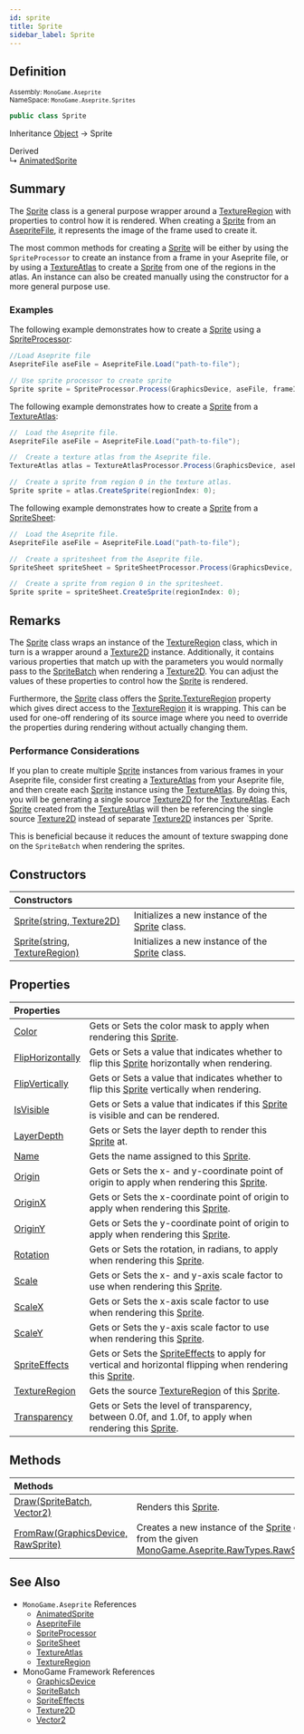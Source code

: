```yaml
---
id: sprite
title: Sprite
sidebar_label: Sprite
---
```


## Definition

<small>

Assembly: `MonoGame.Aseprite`  
NameSpace: `MonoGame.Aseprite.Sprites`

</small>

```csharp
public class Sprite
```

Inheritance [Object](https://docs.microsoft.com/en-us/dotnet/api/System.Object) → Sprite

Derived  
↳ [AnimatedSprite](../animated-sprite/)

## Summary

The [Sprite](../sprite/) class is a general purpose wrapper around a [TextureRegion](../texture-region/) with properties to control how it is rendered. When creating a [Sprite](../sprite/) from an [AsepriteFile](../aseprite-file/), it represents the image of the frame used to create it.

The most common methods for creating a [Sprite](../sprite/) will be either by using the `SpriteProcessor` to create an instance from a frame in your Aseprite file, or by using a [TextureAtlas](../texture-atlas/) to create a [Sprite](../sprite/) from one of the regions in the atlas. An instance can also be created manually using the constructor for a more general purpose use.

### Examples

The following example demonstrates how to create a [Sprite](../sprite/) using a [SpriteProcessor](../../processors/sprite-processor):

```cs {5} title="Create Sprite using SpriteProcessor" showLineNumbers
//Load Aseprite file
AsepriteFile aseFile = AsepriteFile.Load("path-to-file");

// Use sprite processor to create sprite
Sprite sprite = SpriteProcessor.Process(GraphicsDevice, aseFile, frameIndex: 0);
```

The following example demonstrates how to create a [Sprite](../sprite/) from a [TextureAtlas](../texture-atlas/):

```cs {8} title="Create Sprite From a Texture Atlas Region" showLineNumbers
//  Load the Aseprite file.
AsepriteFile aseFile = AsepriteFile.Load("path-to-file");

//  Create a texture atlas from the Aseprite file.
TextureAtlas atlas = TextureAtlasProcessor.Process(GraphicsDevice, aseFile);

//  Create a sprite from region 0 in the texture atlas.
Sprite sprite = atlas.CreateSprite(regionIndex: 0);
```

The following example demonstrates how to create a [Sprite](../sprite/) from a [SpriteSheet](../sprite-sheet/):

```cs {8} title="Create Sprite from a SpriteSheet Region" showLineNumbers
//  Load the Aseprite file.
AsepriteFile aseFile = AsepriteFile.Load("path-to-file");

//  Create a spritesheet from the Aseprite file.
SpriteSheet spriteSheet = SpriteSheetProcessor.Process(GraphicsDevice, aseFile);

//  Create a sprite from region 0 in the spritesheet.
Sprite sprite = spriteSheet.CreateSprite(regionIndex: 0);
```

## Remarks

The [Sprite](../sprite/) class wraps an instance of the [TextureRegion](../texture-region/) class, which in turn is a wrapper around a [Texture2D](https://docs.monogame.net/api/Microsoft.Xna.Framework.Graphics.Texture2D.html) instance. Additionally, it contains various properties that match up with the parameters you would normally pass to the [SpriteBatch](https://docs.monogame.net/api/Microsoft.Xna.Framework.Graphics.SpriteBatch.html) when rendering a [Texture2D](https://docs.monogame.net/api/Microsoft.Xna.Framework.Graphics.Texture2D.html). You can adjust the values of these properties to control how the [Sprite](../sprite/) is rendered.

Furthermore, the [Sprite](../sprite/) class offers the [Sprite.TextureRegion](./properties/texture-region) property which gives direct access to the [TextureRegion](../texture-region/) it is wrapping. This can be used for one-off rendering of its source image where you need to override the properties during rendering without actually changing them.

### Performance Considerations

If you plan to create multiple [Sprite](../sprite/) instances from various frames in your Aseprite file, consider first creating a [TextureAtlas](../texture-atlas/) from your Aseprite file, and then create each [Sprite](../sprite/) instance using the [TextureAtlas](../texture-atlas/). By doing this, you will be generating a single source [Texture2D](https://docs.monogame.net/api/Microsoft.Xna.Framework.Graphics.Texture2D.html) for the [TextureAtlas](../texture-atlas/). Each [Sprite](../sprite/) created from the [TextureAtlas](../texture-atlas/) will then be referencing the single source [Texture2D](https://docs.monogame.net/api/Microsoft.Xna.Framework.Graphics.Texture2D.html) instead of separate [Texture2D](https://docs.monogame.net/api/Microsoft.Xna.Framework.Graphics.Texture2D.html) instances per `Sprite.

This is beneficial because it reduces the amount of texture swapping done on the `SpriteBatch` when rendering the sprites.

## Constructors

| Constructors                                    |                                                       |
| :---------------------------------------------- | :---------------------------------------------------- |
| [Sprite(string, Texture2D)](./constructors)     | Initializes a new instance of the [Sprite](./) class. |
| [Sprite(string, TextureRegion)](./constructors) | Initializes a new instance of the [Sprite](./) class. |

## Properties

| Properties                                         |                                                                                                                                                                                                     |
| :------------------------------------------------- | :-------------------------------------------------------------------------------------------------------------------------------------------------------------------------------------------------- |
| [Color](./properties/color)                        | Gets or Sets the color mask to apply when rendering this [Sprite](./).                                                                                                                              |
| [FlipHorizontally](./properties/flip-horizontally) | Gets or Sets a value that indicates whether to flip this [Sprite](./) horizontally when rendering.                                                                                                  |
| [FlipVertically](./properties/flip-vertically)     | Gets or Sets a value that indicates whether to flip this [Sprite](./) vertically when rendering.                                                                                                    |
| [IsVisible](./properties/is-visible)               | Gets or Sets a value that indicates if this [Sprite](./) is visible and can be rendered.                                                                                                            |
| [LayerDepth](./properties/layer-depth)             | Gets or Sets the layer depth to render this [Sprite](./) at.                                                                                                                                        |
| [Name](./properties/name)                          | Gets the name assigned to this [Sprite](./).                                                                                                                                                        |
| [Origin](./properties/origin)                      | Gets or Sets the x- and y-coordinate point of origin to apply when rendering this [Sprite](./).                                                                                                     |
| [OriginX](./properties/origin-x)                   | Gets or Sets the x-coordinate point of origin to apply when rendering this [Sprite](./).                                                                                                            |
| [OriginY](./properties/origin-y)                   | Gets or Sets the y-coordinate point of origin to apply when rendering this [Sprite](./).                                                                                                            |
| [Rotation](./properties/rotation)                  | Gets or Sets the rotation, in radians, to apply when rendering this [Sprite](./).                                                                                                                   |
| [Scale](./properties/scale)                        | Gets or Sets the x- and y-axis scale factor to use when rendering this [Sprite](./).                                                                                                                |
| [ScaleX](./properties/scale-x)                     | Gets or Sets the x-axis scale factor to use when rendering this [Sprite](./).                                                                                                                       |
| [ScaleY](./properties/scale-y.md)                  | Gets or Sets the y-axis scale factor to use when rendering this [Sprite](./).                                                                                                                       |
| [SpriteEffects](./properties/sprite-effects)       | Gets or Sets the [SpriteEffects](https://docs.monogame.net/api/Microsoft.Xna.Framework.Graphics.SpriteEffects.html) to apply for vertical and horizontal flipping when rendering this [Sprite](./). |
| [TextureRegion](./properties/texture-region)       | Gets the source [TextureRegion](../texture-region/) of this [Sprite](./).                                                                     |
| [Transparency](./properties/transparency)          | Gets or Sets the level of transparency, between 0.0f, and 1.0f, to apply when rendering this [Sprite](./).                                                                                          |

## Methods

| Methods                                                  |                                                                                                                                                                                                                                  |
| :------------------------------------------------------- | :------------------------------------------------------------------------------------------------------------------------------------------------------------------------------------------------------------------------------- |
| [Draw(SpriteBatch, Vector2)](./methods/draw)             | Renders this [Sprite](./).                                                                                                                                                                                                       |
| [FromRaw(GraphicsDevice, RawSprite)](./methods/from-raw) | Creates a new instance of the [Sprite](./) class from the given [MonoGame.Aseprite.RawTypes.RawSprite](https://docs.microsoft.com/en-us/dotnet/api/MonoGame.Aseprite.RawTypes.RawSprite "MonoGame.Aseprite.RawTypes.RawSprite"). |

## See Also

- `MonoGame.Aseprite` References
  - [AnimatedSprite](../animated-sprite/)
  - [AsepriteFile](../aseprite-file/)
  - [SpriteProcessor](../../processors/sprite-processor)
  - [SpriteSheet](../sprite-sheet/)
  - [TextureAtlas](../texture-atlas/)
  - [TextureRegion](../texture-region/)
- MonoGame Framework References
  - [GraphicsDevice](https://docs.monogame.net/api/Microsoft.Xna.Framework.Graphics.GraphicsDevice.html)
  - [SpriteBatch](https://docs.monogame.net/api/Microsoft.Xna.Framework.Graphics.SpriteBatch.html)
  - [SpriteEffects](https://docs.monogame.net/api/Microsoft.Xna.Framework.Graphics.SpriteEffects.html)
  - [Texture2D](https://docs.monogame.net/api/Microsoft.Xna.Framework.Graphics.Texture2D.html)
  - [Vector2](https://docs.monogame.net/api/Microsoft.Xna.Framework.Vector2.html)

